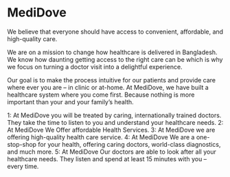 # MediDove 

We believe that everyone should have access to convenient, affordable, and high-quality care. 

We are on a mission to change how healthcare is delivered in Bangladesh. We know how daunting getting access to the right care can be which is why we focus on turning a doctor visit into a delightful experience.

Our goal is to make the process intuitive for our patients and provide care where ever you are – in clinic or at-home.
At MediDove, we have built a healthcare system where you come first.
Because nothing is more important than your and your family’s health.


1: At MediDove you will be treated by caring, internationally trained doctors. They take the time to listen to you and understand your healthcare needs.
2: At MediDove We Offer affordable Health Services.
3: At MediDove we are offering high-quality health care service.
4: At MediDove We are a one-stop-shop for your health, offering caring doctors, world-class diagnostics, and much more.
5: At MediDove Our doctors are able to look after all your healthcare needs. They listen and spend at least 15 minutes with you – every time.
